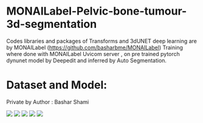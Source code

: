 # MONAILabel-Pelvic-bone-tumour-3d-segmentation

Codes libraries and packages of Transforms and 3dUNET deep learning are by MONAILabel (https://github.com/basharbme/MONAILabel)
Training where done with MONAILabel Uvicom server , on pre trained pytorch dynunet model by Deepedit and inferred by Auto Segmentation.


# Dataset and Model:

Private by Author : Bashar Shami 





![](https://github.com/basharbme/MONAILabel-Pelvic-bone-tumour-3d-segmentation/blob/main/tumour.PNG)
![](https://github.com/basharbme/MONAILabel-Pelvic-bone-tumour-3d-segmentation/blob/main/tum2.PNG)
![](https://github.com/basharbme/MONAILabel-Pelvic-bone-tumour-3d-segmentation/blob/main/t4.PNG)
![](https://github.com/basharbme/MONAILabel-Pelvic-bone-tumour-3d-segmentation/blob/main/t3.PNG)
![](https://github.com/basharbme/MONAILabel-Pelvic-bone-tumour-3d-segmentation/blob/main/2222.PNG)





